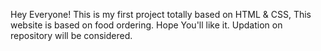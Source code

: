 Hey Everyone! This is my first project totally based on HTML & CSS, This website is based on food ordering. Hope You'll like it. Updation on repository will be considered.
